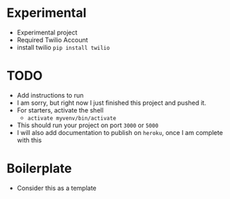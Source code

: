 # Experimental

- Experimental project
- Required Twilio Account
- install twilio `pip install twilio`

# TODO

- Add instructions to run
- I am sorry, but right now I just finished this project and pushed it.
- For starters, activate the shell
    - `activate myvenv/bin/activate`
- This should run your project on port `3000` or `5000`
- I will also add documentation to publish on `heroku`, once I am complete with this

# Boilerplate

- Consider this as a template